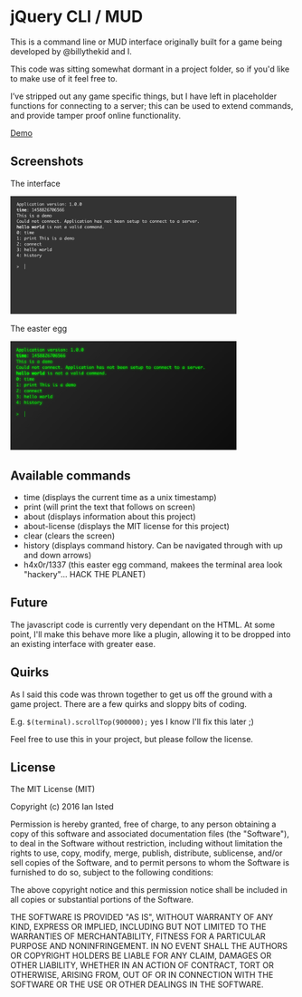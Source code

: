 # jQuery CLI / MUD

This is a command line or MUD interface originally built for a game being developed by @billythekid
and I.

This code was sitting somewhat dormant in a project folder, so if you'd like to make use of it feel free to.

I’ve stripped out any game specific things, but I have left in placeholder functions for connecting to a server; this can be used to extend commands, and provide tamper proof online functionality.

<a href="http://ianisted.github.io/jquery-cli/">Demo</a>

## Screenshots

The interface

<img src="https://raw.githubusercontent.com/ianisted/jquery-cli/master/cli.jpg" width="400" />

The easter egg

<img src="https://raw.githubusercontent.com/ianisted/jquery-cli/master/1337.jpg" width="400" />


## Available commands

- time (displays the current time as a unix timestamp)
- print (will print the text that follows on screen)
- about (displays information about this project)
- about-license (displays the MIT license for this project)
- clear (clears the screen)
- history (displays command history. Can be navigated through with up and down arrows)
- h4x0r/1337 (this easter egg command, makees the terminal area look "hackery"... HACK THE PLANET)


## Future

The javascript code is currently very dependant on the HTML.
At some point, I'll make this behave more like a plugin, allowing it to be dropped into an existing interface with greater ease.

## Quirks

As I said this code was thrown together to get us off the ground with a game project.
There are a few quirks and sloppy bits of coding.

E.g. `$(terminal).scrollTop(900000);` yes I know I'll fix this later ;)

Feel free to use this in your project, but please follow the license.

## License

The MIT License (MIT)

Copyright (c) 2016 Ian Isted

Permission is hereby granted, free of charge, to any person obtaining a copy
of this software and associated documentation files (the "Software"), to deal
in the Software without restriction, including without limitation the rights
to use, copy, modify, merge, publish, distribute, sublicense, and/or sell
copies of the Software, and to permit persons to whom the Software is
furnished to do so, subject to the following conditions:

The above copyright notice and this permission notice shall be included in all
copies or substantial portions of the Software.

THE SOFTWARE IS PROVIDED "AS IS", WITHOUT WARRANTY OF ANY KIND, EXPRESS OR
IMPLIED, INCLUDING BUT NOT LIMITED TO THE WARRANTIES OF MERCHANTABILITY,
FITNESS FOR A PARTICULAR PURPOSE AND NONINFRINGEMENT. IN NO EVENT SHALL THE
AUTHORS OR COPYRIGHT HOLDERS BE LIABLE FOR ANY CLAIM, DAMAGES OR OTHER
LIABILITY, WHETHER IN AN ACTION OF CONTRACT, TORT OR OTHERWISE, ARISING FROM,
OUT OF OR IN CONNECTION WITH THE SOFTWARE OR THE USE OR OTHER DEALINGS IN THE
SOFTWARE.
